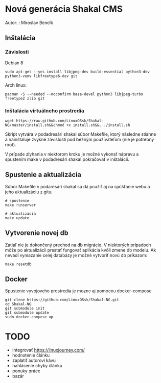 Nová generácia Shakal CMS
=========================

Autor:
:   Miroslav Bendík

Inštalácia
----------

### Závislosti

Debian 8

    sudo apt-get --yes install libjpeg-dev build-essential python3-dev python3-venv libfreetype6-dev git

Arch linux:

    pacman -S --needed --noconfirm base-devel python3 libjpeg-turbo freetype2 zlib git

### Inštalácia virtuálneho prostredia

    wget https://raw.github.com/LinuxOSsk/Shakal-NG/master/install.sh&&chmod +x install.sh&&. ./install.sh

Skript vytvára v podadresári shakal súbor Makefile, ktorý následne
stiahne a nainštaluje zvyšné závislosti pod bežným používateľom (nie je
potrebný root).

V prípade zlyhania v niektorom kroku je možné vykonať nápravu a
spustením make v podadresári shakal pokračovať v inštalácii.

Spustenie a aktualizácia
------------------------

Súbor Makefile v podaresári shakal sa dá použiť aj na spúšťanie webu a
jeho aktualizáciu z gitu.

    # spustenie
    make runserver

    # aktualizacia
    make update

Vytvorenie novej db
-------------------

Zatiaľ nie je dokončený prechod na db migrácie. V niektorých prípadoch
môže po aktualizácii prestať fungovať aplikácia kvôli zmene db modelu.
Ak nevadí vymazanie celej databázy je možné vytvoriť novú db príkazom:

    make resetdb

Docker
-----

Spustenie vyvojoveho prostredia je mozne aj pomocou docker-compose


	git clone https://github.com/LinuxOSsk/Shakal-NG.git
	cd Shakal-NG
	git submodule init
	git submodule update
	sudo docker-compose up


TODO
====

-   integrovať <https://linuxjourney.com/>
-   hodnotenie článku
-   zaplatiť autorovi kávu
-   nahlásenie chyby článku
-   ponuky práce
-   bazár


